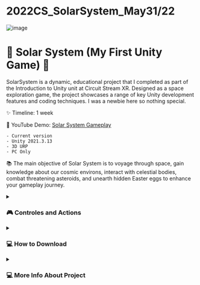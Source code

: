 # 2022CS_SolarSystem_May31/22
![image](https://user-images.githubusercontent.com/103016794/177175417-3e8c6207-e64f-458d-a008-fb2382d8129a.png)



# 🚀 Solar System (My First Unity Game) 🚀

SolarSystem  is a dynamic, educational project that I completed as part of the Introduction to Unity unit at Circuit Stream XR. Designed as a space exploration game, the project showcases a range of key Unity development features and coding techniques. I was a newbie here so nothing special. 

✨ Timeline: 1 week

🔴 YouTube Demo: [Solar System Gameplay](https://youtu.be/GtmAc1zIBew)

    - Current version
    - Unity 2021.3.13
    - 3D URP
    - PC Only 



📚 The main objective of Solar System is to voyage through space, gain knowledge about our cosmic environs, interact with celestial bodies, combat threatening asteroids, and unearth hidden Easter eggs to enhance your gameplay journey.



<details>
 <summary><h3>🎮 Controles and Actions</h3></summary>
    
 1. Flight Controls:
    - 'W' Key: Move your spaceship forward.
    - 'S' Key: Move your spaceship backward.
    - 'A' Key: Strafe left.
    - 'D' Key: Strafe right.
    
    Use these keys to navigate your spaceship through space, and approach different celestial bodies like planets or other spacecrafts.

2. Combat and Interactions:
    - Left Mouse Click: Shoot your laser to destroy the asteroids.
    - Left Mouse Click: Shoot at celestial planes to uncover their names. For an automatic audio description, simply fly close to the planet.

3. Lerping Animation:
    - 'Space' Key: Activate the lerping animation. This will initiate a sequence where two other spaceships, attached to Mars and Earth, perform a lerp.


# Easter Egg

There's an Easter egg located on Mars. To find it, explore the Martian surface closely.
</details>

<details>
 <summary><h3>💻 How to Download</h3></summary>

Step 1 : Click the Code button and choose Download as a Zip

![CodeDownloadZip](https://user-images.githubusercontent.com/27965769/213048669-da24285d-1771-47b5-b94d-87e09555ac2f.png)

Step 2 : Extract the zip file (on MacOS, double click or press return with it selected. on Windows, right click and choose extract all)

Step 3 : Open Unity Hub. Click "Open" and choose the extracted folder

![OpenUnity](https://user-images.githubusercontent.com/27965769/213049086-6753f06a-500b-4ea5-828f-f47a657bdff0.png)|
   
</details>

<details>
 <summary><h3>💻 More Info About Project</h3></summary>
At the core of the game is a model of the solar system. Some of its parts were brought by using assets from Unity's Asset Store. However, these assets required customization to fit the project's needs. For instance, I had to adjust models to render double-sided materials in Unity and add extra faces where needed. Some models, unsuitable in their original form, were extensively modified using Blender to meet the game's specifications. These modifications showcase my gained adaptability and skills in navigating and customizing resources in Unity's ecosystem.

The gameplay mechanics incorporate a ship controller programmed directly in the Unity environment. The ship controller was created to offer interactive, real-time navigation across the solar system, demonstrating the use of scripts to control player movement and inputs.

Moreover, the game features a coded shooting system, a key interactive element adding to the player engagement. This system was implemented to showcase how combat or action mechanics can be created using Unity's scripting and physics systems.

An essential part of the game is the script-controlled rotation of the planets. This feature was implemented to display the use of scripts in controlling object transformations and movements within the 3D game space, simulating the orbital movement found in our solar system.

In conclusion, the project incorporates a distinctive audio activation system rooted in game triggers. Rather than simply sourcing information about the planets from online resources, I chose a more traditional approach. I utilized a collection of vintage National Geographic magazines from a friend's house, imbuing the project with a sense of authenticity and personal touch.

Upon finalizing the script based on these well-researched facts, I employed an AI text-to-speech tool to generate audio content. This audio is activated upon shooting in the game, which further showcases the versatility of Unity's scripting capabilities. Such an implementation enriches the gaming atmosphere, rendering it more responsive and immersive.

Given more time, I would have loved to implement a scoring system and refine the audio performance for an even more immersive experience. I also envisioned enhancing the visual appeal to make the game more aesthetically pleasing. However, due to the constraints of time, I had to prioritize and focus on applying the skills I've acquired thus far.

Overall, I take immense satisfaction in the completion of this project. The journey was not only educational but also enjoyable, providing me with an opportunity to explore and understand Unity. The enjoyment I derived from working on the project truly encapsulates the adage, "The joy is in the journey."

🐱‍🚀 Thank you for your time! I wish you a day filled with happiness and exciting cosmic adventures ✨
</details>

